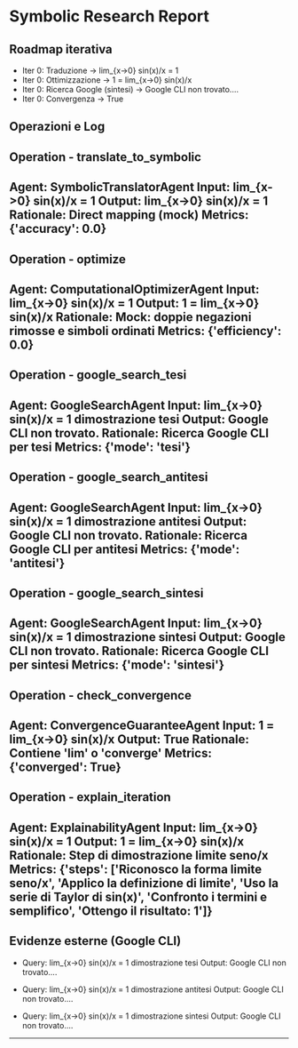 # Symbolic Research Report

## Roadmap iterativa

- Iter 0: Traduzione -> lim_{x->0} sin(x)/x = 1
- Iter 0: Ottimizzazione -> 1 = lim_{x->0} sin(x)/x
- Iter 0: Ricerca Google (sintesi) -> Google CLI non trovato....
- Iter 0: Convergenza -> True

## Operazioni e Log

## Operation - translate_to_symbolic
**Agent**: SymbolicTranslatorAgent
**Input**: lim_{x->0} sin(x)/x = 1
**Output**: lim_{x->0} sin(x)/x = 1
**Rationale**: Direct mapping (mock)
**Metrics**: {'accuracy': 0.0}
---
## Operation - optimize
**Agent**: ComputationalOptimizerAgent
**Input**: lim_{x->0} sin(x)/x = 1
**Output**: 1 = lim_{x->0} sin(x)/x
**Rationale**: Mock: doppie negazioni rimosse e simboli ordinati
**Metrics**: {'efficiency': 0.0}
---
## Operation - google_search_tesi
**Agent**: GoogleSearchAgent
**Input**: lim_{x->0} sin(x)/x = 1 dimostrazione tesi
**Output**: Google CLI non trovato.
**Rationale**: Ricerca Google CLI per tesi
**Metrics**: {'mode': 'tesi'}
---
## Operation - google_search_antitesi
**Agent**: GoogleSearchAgent
**Input**: lim_{x->0} sin(x)/x = 1 dimostrazione antitesi
**Output**: Google CLI non trovato.
**Rationale**: Ricerca Google CLI per antitesi
**Metrics**: {'mode': 'antitesi'}
---
## Operation - google_search_sintesi
**Agent**: GoogleSearchAgent
**Input**: lim_{x->0} sin(x)/x = 1 dimostrazione sintesi
**Output**: Google CLI non trovato.
**Rationale**: Ricerca Google CLI per sintesi
**Metrics**: {'mode': 'sintesi'}
---
## Operation - check_convergence
**Agent**: ConvergenceGuaranteeAgent
**Input**: 1 = lim_{x->0} sin(x)/x
**Output**: True
**Rationale**: Contiene 'lim' o 'converge'
**Metrics**: {'converged': True}
---
## Operation - explain_iteration
**Agent**: ExplainabilityAgent
**Input**: lim_{x->0} sin(x)/x = 1
**Output**: 1 = lim_{x->0} sin(x)/x
**Rationale**: Step di dimostrazione limite seno/x
**Metrics**: {'steps': ['Riconosco la forma limite seno/x', 'Applico la definizione di limite', 'Uso la serie di Taylor di sin(x)', 'Confronto i termini e semplifico', 'Ottengo il risultato: 1']}
---

## Evidenze esterne (Google CLI)

- Query: lim_{x->0} sin(x)/x = 1 dimostrazione tesi
  Output: Google CLI non trovato....

- Query: lim_{x->0} sin(x)/x = 1 dimostrazione antitesi
  Output: Google CLI non trovato....

- Query: lim_{x->0} sin(x)/x = 1 dimostrazione sintesi
  Output: Google CLI non trovato....


---
